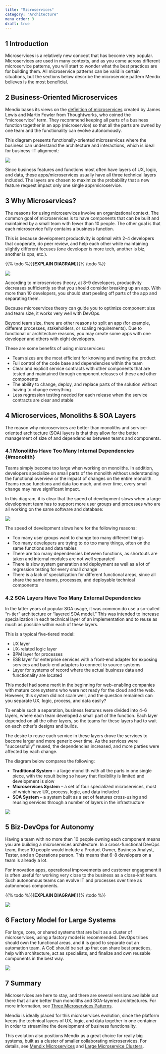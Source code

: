 ```yaml
---
title: "Microservices"
category: "Architecture"
menu_order: 3
draft: true
---
```


## 1 Introduction

Microservices is a relatively new concept that has become very popular. Microservices are used in many contexts, and as you come across different microservice patterns, you will start to wonder what the best practices are for building them. All microservice patterns can be valid in certain situations, but the sections below describe the microservice pattern Mendix believes is the most beneficial.

## 2 Business-Oriented Microservices

Mendix bases its views on the [definition of microservices](https://martinfowler.com/microservices/#what) created by James Lewis and Martin Fowler from Thoughtworks, who coined the "microservice" term. They recommend keeping all parts of a business function together in an app (microservice) so that all the parts are owned by one team and the functionality can evolve autonomously.

This diagram presents functionally-oriented microservices where the business can understand the architecture and interactions, which is ideal for business-IT alignment:

![](attachments/microservices-overview/business-oriented.png)

Since business features and functions most often have layers of UX, logic, and data, these apps/microservices usually have all three technical layers included. The layers are chosen to maximize the probability that a new feature request impact only one single app/microservice. 

## 3 Why Microservices?

The reasons for using microservices involve an organizational context. The common goal of microservices is to have components that can be built and maintained by a small team with fewer than 10 people. The other goal is that each microservice fully contains a business function.

This is because development productivity is optimal with 2–4 developers that cooperate, do peer review, and help each other while maintaining slightly different focuses (one developer is more tech, another is biz, another is ops, etc.).

{{% todo %}}[**EXPLAIN DIAGRAM**]{{% /todo %}}

![](attachments/microservices-overview/why.png)

According to microservices theory, at 8–9 developers, productivity decreases sufficiently so that you should consider breaking up an app. With more than 10 developers, you should start peeling off parts of the app and separating them.

Because microservices theory can guide you to optimize component size and team size, it works very well with DevOps.

Beyond team size, there are other reasons to split an app (for example, different processes, stakeholders, or scaling requirements). Due to functional or architecture reasons, you may create some apps with one developer and others with eight developers.

These are some benefits of using microservices:

* Team sizes are the most efficient for knowing and owning the product
* Full control of the code base and dependencies within the team
* Clear and explicit service contracts with other components that are tested and maintained through component releases of these and other components
* The ability to change, deploy, and replace parts of the solution without having to change everything
* Less regression testing needed for each release when the service contracts are clear and stable

## 4 Microservices, Monoliths & SOA Layers

The reason why microservices are better than monoliths and service-oriented architecture (SOA) layers is that they allow for the better management of size of and dependencies between teams and components.

### 4.1 Monoliths Have Too Many Internal Dependencies {#monolith}

Teams simply become too large when working on monoliths. In addition, developers specialize on small parts of the monolith without understanding the functional overview or the impact of changes on the entire monolith. Teams reuse functions and data too much, and over time, every small change may have significant impact.

In this diagram, it is clear that the speed of development slows when a large development team has to support more user groups and processes who are all working on the same software and database:

![](attachments/microservices-overview/monoliths.png)

The speed of development slows here for the following reasons:

* Too many user groups want to change too many different things
* Too many developers are trying to do too many things, often on the same functions and data tables
* There are too many dependencies between functions, as shortcuts are taken and internal modules are not well separated
* There is slow system generation and deployment as well as a lot of regression testing for every small change
* There is a lack of specialization for different functional areas, since all share the same teams, processes, and deployable technical components

### 4.2 SOA Layers Have Too Many External Dependencies

In the latter years of popular SOA usage, it was common do use a so-called “n-tier” architecture or “layered SOA model.” This was intended to increase specialization in each technical layer of an implementation and to reuse as much as possible within each of these layers. 

This is a typical five-tiered model:

* UX layer
* UX-related logic layer
* BPM layer for processes
* ESB layer for enterprise services with a front-end adapter for exposing services and back-end adapters to connect to source systems
* Layer for systems of record where the actual business data and functionality are located

This model had some merit in the beginning for web-enabling companies with mature core systems who were not ready for the cloud and the web. However, this system did not scale well, and the question remained: can you separate UX, logic, process, and data easily?

To enable such a separation, business features were divided into 4–6 layers, where each team developed a small part of the function. Each layer depended on all the other layers, so the teams for these layers had to wait on each other's designs and builds.

The desire to reuse each service in these layers drove the services to become larger and more generic over time. As the services were "successfully" reused, the dependencies increased, and more parties were affected by each change.

The diagram below compares the following:

* **Traditional System** – a large monolith with all the parts in one single piece, with the result being so heavy that flexibility is limited and development is slow
* **Microservices System** – a set of four specialized microservices, most of which have UX, process, logic, and data included
* **SOA System** –  a system built as a set of features cross-using and reusing services through a number of layers in the infrastructure

![](attachments/microservices-overview/soa.png)

## 5 Biz-DevOps for Autonomy

Having a team with no more than 10 people owning each component means you are building a microservices architecture. In a cross-functional DevOps team, these 10 people would include a Product Owner, Business Analyst, Tester, and an Operations person. This means that 6–8 developers on a team is already a lot.

For innovation apps, operational improvements and customer engagement it is often useful for working very close to the business as a close-knit team. Such autonomous teams can evolve IT and processes over time as autonomous components.

{{% todo %}}[**EXPLAIN DIAGRAM**]{{% /todo %}}

![](attachments/microservices-overview/biz-devops.png)

## 6 Factory Model for Large Systems

For large, core, or shared systems that are built as a cluster of microservices, using a factory model is recommended. DevOps tribes should own the functional areas, and it is good to separate out an automation team. A CoE should be set up that can share best practices, help with architecture, act as specialists, and finalize and own reusable components in the best way.

![](attachments/microservices-overview/factory.png)

## 7 Summary

Microservices are here to stay, and there are several versions available out there that all are better than monoliths and SOA-layered architectures. For more information, see [Three Microservices Patterns](three-microservice-patterns).

Mendix is ideally placed for this microservices evolution, since the platform keeps the technical layers of UX, logic, and data together in one container in order to streamline the development of business functionality.

This evolution also positions Mendix as a great choice for really big systems, built as a cluster of smaller collaborating microservices. For details, see [Mendix Microservices](mendix-microservices) and [Large Microservice Clusters](large-microservice-clusters).
